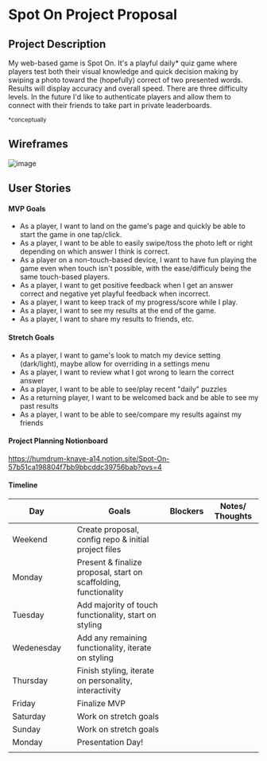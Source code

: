 # Spot On Project Proposal

## Project Description 

My web-based game is Spot On. It's a playful daily* quiz game where players test both their visual knowledge and quick decision making by swiping a photo toward the (hopefully) correct of two presented words. Results will display accuracy and overall speed. There are three difficulty levels. In the future I'd like to authenticate players and allow them to connect with their friends to take part in private leaderboards.

<sub>*conceptually</sub>

## Wireframes

![image](https://github.com/iangilmore/spot-on/assets/6451468/0db344b1-0d83-4354-8893-3051be4a58b7)

## User Stories

#### MVP Goals

- As a player, I want to land on the game's page and quickly be able to start the game in one tap/click.
- As a player, I want to be able to easily swipe/toss the photo left or right depending on which answer I think is correct.
- As a player on a non-touch-based device, I want to have fun playing the game even when touch isn't possible, with the ease/difficuly being the same touch-based players.
- As a player, I want to get positive feedback when I get an answer correct and negative yet playful feedback when incorrect.
- As a player, I want to keep track of my progress/score while I play.
- As a player, I want to see my results at the end of the game.
- As a player, I want to share my results to friends, etc.

#### Stretch Goals

- As a player, I want to game's look to match my device setting (dark/light), maybe allow for overriding in a settings menu
- As a player, I want to review what I got wrong to learn the correct answer
- As a player, I want to be able to see/play recent "daily" puzzles
- As a returning player, I want to be welcomed back and be able to see my past results
- As a player, I want to be able to see/compare my results against my friends

#### Project Planning Notionboard
https://humdrum-knave-a14.notion.site/Spot-On-57b51ca198804f7bb9bbcddc39756bab?pvs=4

#### Timeline
| Day        |   | Goals                                                           | Blockers           | Notes/ Thoughts           |
|------------|---|-----------------------------------------------------------------|--------------------|---------------------------|
| Weekend    |   | Create proposal, config repo & initial project files            |                    |                           |
| Monday     |   | Present & finalize proposal, start on scaffolding, functionality|                    |                           |
| Tuesday    |   | Add majority of touch functionality, start on styling           |                    |                           |
| Wedenesday |   | Add any remaining functionality, iterate on styling             |                    |                           |
| Thursday   |   | Finish styling, iterate on personality, interactivity           |                    |                           |
| Friday     |   | Finalize MVP                                                    |                    |                           |
| Saturday   |   | Work on stretch goals                                           |                    |                           |
| Sunday     |   | Work on stretch goals                                           |                    |                           |
| Monday     |   | Presentation Day!                                               |                    |                           |
|            |   |                                                                 |                    |                           |
